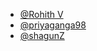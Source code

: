 
* [@Rohith V](https://github.com/Rohithv07)
* [@priyaganga98](https://github.com/priyaganga98)
* [@shagunZ](https://github.com/shagunZ)
